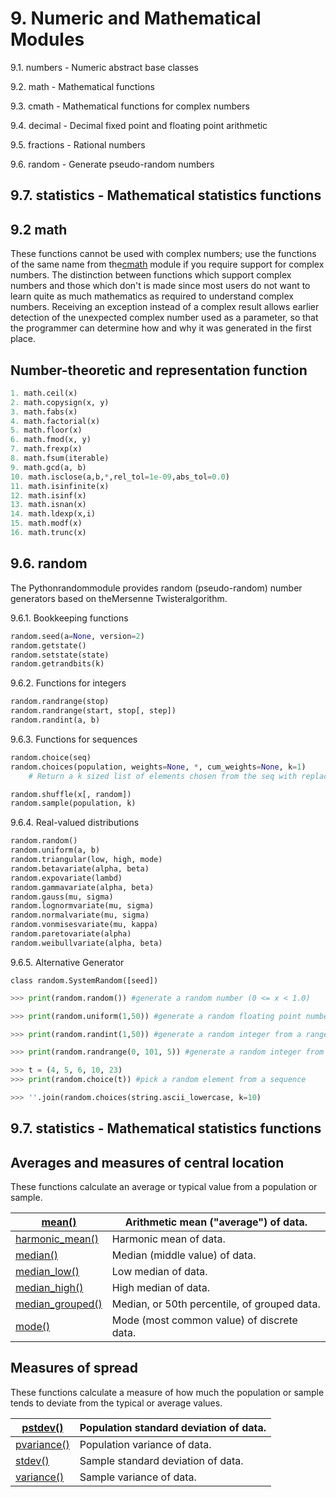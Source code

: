 # 9. Numeric and Mathematical Modules

9.1. numbers - Numeric abstract base classes

9.2. math - Mathematical functions

9.3. cmath - Mathematical functions for complex numbers

9.4. decimal - Decimal fixed point and floating point arithmetic

9.5. fractions - Rational numbers

9.6. random - Generate pseudo-random numbers

## 9.7. statistics - Mathematical statistics functions

## 9.2 math

These functions cannot be used with complex numbers; use the functions of the same name from the[cmath](https://docs.python.org/3/library/cmath.html#module-cmath) module if you require support for complex numbers. The distinction between functions which support complex numbers and those which don't is made since most users do not want to learn quite as much mathematics as required to understand complex numbers. Receiving an exception instead of a complex result allows earlier detection of the unexpected complex number used as a parameter, so that the programmer can determine how and why it was generated in the first place.

## Number-theoretic and representation function

```python
1. math.ceil(x)
2. math.copysign(x, y)
3. math.fabs(x)
4. math.factorial(x)
5. math.floor(x)
6. math.fmod(x, y)
7. math.frexp(x)
8. math.fsum(iterable)
9. math.gcd(a, b)
10. math.isclose(a,b,*,rel_tol=1e-09,abs_tol=0.0)
11. math.isinfinite(x)
12. math.isinf(x)
13. math.isnan(x)
14. math.ldexp(x,i)
15. math.modf(x)
16. math.trunc(x)
```

## 9.6. random

The Pythonrandommodule provides random (pseudo-random) number generators based on theMersenne Twisteralgorithm.

9.6.1. Bookkeeping functions

```python
random.seed(a=None, version=2)
random.getstate()
random.setstate(state)
random.getrandbits(k)
```

9.6.2. Functions for integers

```python
random.randrange(stop)
random.randrange(start, stop[, step])
random.randint(a, b)
```

9.6.3. Functions for sequences

```python
random.choice(seq)
random.choices(population, weights=None, *, cum_weights=None, k=1)
    # Return a k sized list of elements chosen from the seq with replacement. If the seq is empty, raises IndexError

random.shuffle(x[, random])
random.sample(population, k)
```

9.6.4. Real-valued distributions

```python
random.random()
random.uniform(a, b)
random.triangular(low, high, mode)
random.betavariate(alpha, beta)
random.expovariate(lambd)
random.gammavariate(alpha, beta)
random.gauss(mu, sigma)
random.lognormvariate(mu, sigma)
random.normalvariate(mu, sigma)
random.vonmisesvariate(mu, kappa)
random.paretovariate(alpha)
random.weibullvariate(alpha, beta)
```

9.6.5. Alternative Generator

`class random.SystemRandom([seed])`

```python
>>> print(random.random()) #generate a random number (0 <= x < 1.0)

>>> print(random.uniform(1,50)) #generate a random floating point number in a specified range

>>> print(random.randint(1,50)) #generate a random integer from a range

>>> print(random.randrange(0, 101, 5)) #generate a random integer from a range, but with astep(of the lower bound)

>>> t = (4, 5, 6, 10, 23)
>>> print(random.choice(t)) #pick a random element from a sequence

>>> ''.join(random.choices(string.ascii_lowercase, k=10)
```

## 9.7. statistics - Mathematical statistics functions

## Averages and measures of central location

These functions calculate an average or typical value from a population or sample.

| [mean()](https://docs.python.org/3/library/statistics.html#statistics.mean)                     | Arithmetic mean ("average") of data.         |
|-----------------------|-------------------------------------------------|
| [harmonic_mean()](https://docs.python.org/3/library/statistics.html#statistics.harmonic_mean)   | Harmonic mean of data.                       |
| [median()](https://docs.python.org/3/library/statistics.html#statistics.median)                 | Median (middle value) of data.               |
| [median_low()](https://docs.python.org/3/library/statistics.html#statistics.median_low)         | Low median of data.                          |
| [median_high()](https://docs.python.org/3/library/statistics.html#statistics.median_high)       | High median of data.                         |
| [median_grouped()](https://docs.python.org/3/library/statistics.html#statistics.median_grouped) | Median, or 50th percentile, of grouped data. |
| [mode()](https://docs.python.org/3/library/statistics.html#statistics.mode)                     | Mode (most common value) of discrete data.   |

## Measures of spread

These functions calculate a measure of how much the population or sample tends to deviate from the typical or average values.

| [pstdev()](https://docs.python.org/3/library/statistics.html#statistics.pstdev)       | Population standard deviation of data. |
|--------------------|----------------------------------------------------|
| [pvariance()](https://docs.python.org/3/library/statistics.html#statistics.pvariance) | Population variance of data.           |
| [stdev()](https://docs.python.org/3/library/statistics.html#statistics.stdev)         | Sample standard deviation of data.     |
| [variance()](https://docs.python.org/3/library/statistics.html#statistics.variance)   | Sample variance of data.               |
